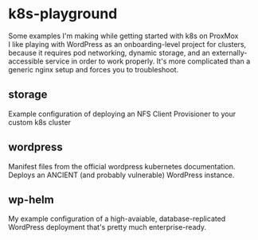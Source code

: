 # k8s-playground
Some examples I'm making while getting started with k8s on ProxMox  
I like playing with WordPress as an onboarding-level project for clusters, because it requires pod networking, dynamic storage, and an externally-accessible service in order to work properly. It's more complicated than a generic nginx setup and forces you to troubleshoot.

storage
-------
Example configuration of deploying an NFS Client Provisioner to your custom k8s cluster  

wordpress
---------
Manifest files from the official wordpress kubernetes documentation. Deploys an ANCIENT (and probably vulnerable) WordPress instance.  

wp-helm
-------
My example configuration of a high-avaiable, database-replicated WordPress deployment that's pretty much enterprise-ready.
